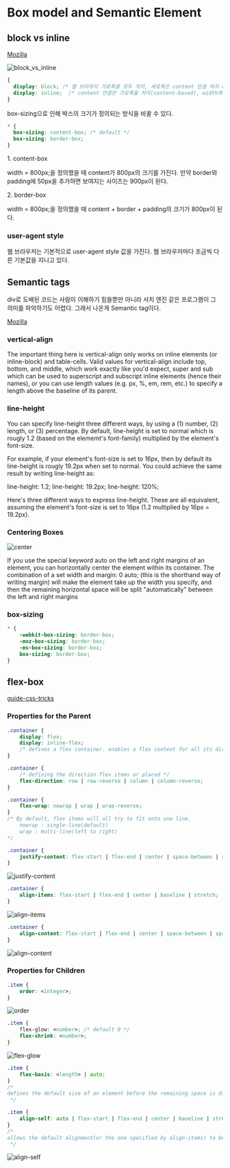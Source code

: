 # Box model and Semantic Element

## block vs inline

[Mozilla](https://developer.mozilla.org/en-US/docs/Web/CSS/CSS_Box_Model/Introduction_to_the_CSS_box_model)

![block_vs_inline](https://github.com/khw1031/Assets/blob/master/udacity_frontend/block_vs_inline.png?raw=true)

```css
{
  display: block; /* 웹 브라우저 가로폭을 모두 차지, 세로폭은 content 만큼 차지 no content === no height */
  display: inline;  /* content 만큼만 가로폭을 차지(content-based), width와 height를 설정 불가, margin과 padding 값은 적용 가능하지만 가로폭으로만 적용됨 */
}
```

box-sizing으로 인해 박스의 크기가 정의되는 방식을 바꿀 수 있다.

```css
* {
  box-sizing: content-box; /* default */
  box-sizing: border-box;
}
```

1\. content-box

width = 800px;을 정의했을 때 content가 800px의 크기를 가진다. 만약 border와 padding에 50px을 추가하면 보여지는 사이즈는 900px이 된다.

2\. border-box

width = 800px;을 정의했을 때 content + border + padding의 크기가 800px이 된다.

### user-agent style

웹 브라우저는 기본적으로 user-agent style 값을 가진다. 웹 브라우저마다 조금씩 다른 기본값을 지니고 있다.

## Semantic tags

div로 도배된 코드는 사람이 이해하기 힘들뿐만 아니라 서치 엔진 같은 프로그램이 그 의미를 파악하기도 어렵다. 그래서 나온게 Semantic tag이다. 

[Mozilla](https://developer.mozilla.org/en-US/docs/Web/HTML/Element)

### vertical-align

The important thing here is vertical-align only works on inline elements (or inline-block) and table-cells. Valid values for vertical-align include top, bottom, and middle, which work exactly like you'd expect, super and sub which can be used to superscript and subscript inline elements (hence their names), or you can use length values (e.g. px, %, em, rem, etc.) to specify a length above the baseline of its parent.

### line-height

You can specify line-height three different ways, by using a (1) number, (2) length, or (3) percentage. By default, line-height is set to normal which is rougly 1.2 (based on the elememt's font-family) multiplied by the element's font-size.

For example, if your element's font-size is set to 16px, then by default its line-height is rougly 19.2px when set to normal. You could achieve the same result by writing line-height as:

line-height: 1.2;
line-height: 19.2px;
line-height: 120%;

Here's three different ways to express line-height. These are all equivalent, assuming the element's font-size is set to 16px (1.2 multiplied by 16px = 19.2px).

### Centering Boxes

![center](http://udacity.github.io/fend/lessons/L5/problem-set/07-making-peach-ice-cream/margin-auto.gif)

If you use the special keyword auto on the left and right margins of an element, you can horizontally center the element within its container. The combination of a set width and margin: 0 auto; (this is the shorthand way of writing margin) will make the element take up the width you specify, and then the remaining horizontal space will be split "automatically" between the left and right margins

### box-sizing

```css
* {
    -webkit-box-sizing: border-box;
    -moz-box-sizing: border-box;
    -ms-box-sizing: border-box;
    box-sizing: border-box;
}
```

## flex-box

[guide-css-tricks](https://css-tricks.com/snippets/css/a-guide-to-flexbox/)

### Properties for the Parent

```css
.container {
    display: flex;
    display: inline-flex;
    /* defines a flex container. enables a flex context for all its direct children */
}
```

```css
.container {
    /* defining the direction flex items ar placed */
    flex-direction: row | row-reverse | column | column-reverse;
}
```

```css
.container {
    flex-wrap: nowrap | wrap | wrap-reverse;
}
/* By default, flex items will all try to fit onto one line. 
    nowrap : single-line(default)
    wrap : multi-line(left to right)
*/
```

```css
.container {
    justify-content: flex-start | flex-end | center | space-between | space-around;
}
```

![justify-content](https://css-tricks.com/wp-content/uploads/2013/04/justify-content.svg)

```css
.container {
    align-items: flex-start | flex-end | center | baseline | stretch;
}
```

![align-items](https://css-tricks.com/wp-content/uploads/2014/05/align-items.svg)

```css
.container {
    align-content: flex-start | flex-end | center | space-between | space-around | stretch;
}
```

![align-content](https://css-tricks.com/wp-content/uploads/2013/04/align-content.svg)

### Properties for Children

```css
.item {
    order: <integer>;
}
```

![order](https://css-tricks.com/wp-content/uploads/2013/04/order-2.svg)

```css
.item {
    flex-glow: <number>; /* default 0 */
    flex-shrink: <number>;
}
```

![flex-glow](https://css-tricks.com/wp-content/uploads/2014/05/flex-grow.svg)

```css
.item {
    flex-basis: <length> | auto;
}
/*
defines the default size of an element before the remaining space is distributed
 */
```

```css
.item {
    align-self: auto | flex-start | flex-end | center | baseline | stretch;
}
/*
allows the default alignment(or the one specified by align-items) to bee overridden for individual flex items
 */
```

![align-self](https://css-tricks.com/wp-content/uploads/2014/05/align-self.svg)




























